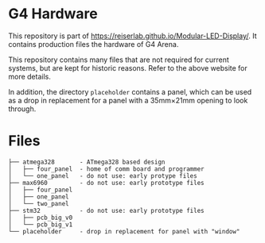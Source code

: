 # G4 Hardware

This repository is part of <https://reiserlab.github.io/Modular-LED-Display/>. It contains production files the hardware of G4 Arena.

This repository contains many files that are not required for current systems, but are kept for historic reasons. Refer to the above website for more details.

In addition, the directory `placeholder` contains a panel, which can be used as a drop in replacement for a panel with a 35mm×21mm opening to look through.

# Files

```
├── atmega328       - ATmega328 based design
│   ├── four_panel  - home of comm board and programmer
│   └── one_panel   - do not use: early protype files
├── max6960         - do not use: early prototype files
│   ├── four_panel
│   ├── one_panel
│   └── two_panel
├── stm32           - do not use: early prototype files 
│   ├── pcb_big_v0
│   └── pcb_big_v1  
└── placeholder     - drop in replacement for panel with "window"
```
